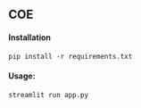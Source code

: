 ## COE


#### Installation
```
pip install -r requirements.txt
```

#### Usage:
```
streamlit run app.py
```